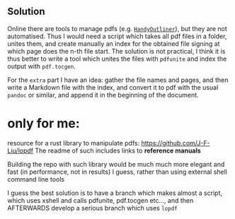 ## Solution

Online there are tools to manage pdfs (e.g. [`HandyOutliner`](https://handyoutlinerfo.sourceforge.net/)), but they are not automatised. Thus I would need a script which takes all pdf files in a folder, unites them, and create manually an index for the obtained file signing at which page does the n-th file start. The solution is not practical, I think it is thus better to write a tool which unites the files with `pdfunite` and index the output with `pdf.tocgen`. 

For the `extra` part I have an idea: gather the file names and pages, and then write a Markdown file with the index, and convert it to pdf with the usual `pandoc` or similar, and append it in the beginning of the document.


# only for me:

resource for a rust library to manipulate pdfs: https://github.com/J-F-Liu/lopdf
The readme of such includes links to **reference manuals**

Building the repo with such library would be much much more elegant and fast (in performance, not in results) I guess, rather than using external shell command line tools

I guess the best solution is to have a branch which makes almost a script, which uses xshell and calls pdfunite, pdf.tocgen etc..., and then AFTERWARDS develop a serious branch which uses `lopdf`